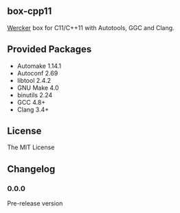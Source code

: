 ## box-cpp11

[Wercker](http://wercker.com) box for C11/C++11 with Autotools, GGC and Clang.

## Provided Packages

- Automake 1.14.1
- Autoconf 2.69
- libtool 2.4.2
- GNU Make 4.0
- binutils 2.24
- GCC 4.8+
- Clang 3.4+

## License

The MIT License

## Changelog

### 0.0.0

Pre-release version
